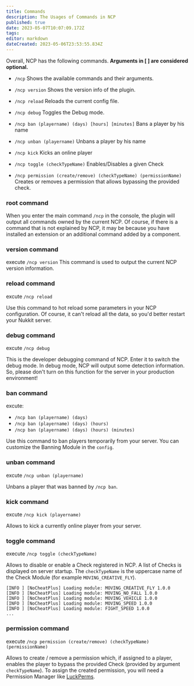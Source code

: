 ```yaml
---
title: Commands
description: The Usages of Commands in NCP
published: true
date: 2023-05-07T10:07:09.172Z
tags: 
editor: markdown
dateCreated: 2023-05-06T23:53:55.834Z
---
```


Overall, NCP has the following commands.
**Arguments in [ ] are considered optional.**
- `/ncp` Shows the available commands and their arguments.

- `/ncp version` Shows the version info of the plugin.

- `/ncp reload` Reloads the current config file.

- `/ncp debug` Toggles the Debug mode.

- `/ncp ban (playername) (days) [hours] [minutes]` Bans a player by his name

- `/ncp unban (playername)` Unbans a player by his name

- `/ncp kick` Kicks an online player

- `/ncp toggle (checkTypeName)` Enables/Disables a given Check

- `/ncp permission (create/remove) (checkTypeName) (permissionName)` Creates or removes a permission that allows bypassing the provided check.


### root command
When you enter the main command `/ncp` in the console, the plugin will output all commands owned by the current NCP. Of course, if there is a command that is not explained by NCP, it may be because you have installed an extension or an additional command added by a component.

### version command
execute `/ncp version`
This command is used to output the current NCP version information.

### reload command
excute `/ncp reload`

Use this command to hot reload some parameters in your NCP configuration. Of course, it can't reload all the data, so you'd better restart your Nukkit server.

### debug command
excute `/ncp debug`

This is the developer debugging command of NCP. Enter it to switch the debug mode. In debug mode, NCP will output some detection information. So, please don't turn on this function for the server in your production environment!

### ban command
excute:
- `/ncp ban (playername) (days)`
- `/ncp ban (playername) (days) (hours)`
- `/ncp ban (playername) (days) (hours) (minutes)`

Use this command to ban players temporarily from your server. You can customize the Banning Module in the `config`.

### unban command
excute `/ncp unban (playername)`

Unbans a player that was banned by `/ncp ban`.

### kick command
excute `/ncp kick (playername)`

Allows to kick a currently online player from your server.

### toggle command
execute `/ncp toggle (checkTypeName)`

Allows to disable or enable a Check registered in NCP. A list of Checks is displayed on server startup. The `checkTypeName` is the uppercase name of the Check Module (for example `MOVING_CREATIVE_FLY`).
```
[INFO ] [NoCheatPlus] Loading module: MOVING_CREATIVE_FLY 1.0.0
[INFO ] [NoCheatPlus] Loading module: MOVING_NO_FALL 1.0.0
[INFO ] [NoCheatPlus] Loading module: MOVING_VEHICLE 1.0.0
[INFO ] [NoCheatPlus] Loading module: MOVING_SPEED 1.0.0
[INFO ] [NoCheatPlus] Loading module: FIGHT_SPEED 1.0.0
...
```

### permission command
execute `/ncp permission (create/remove) (checkTypeName) (permissionName)`

Allows to create / remove a permission which, if assigned to a player, enables the player to bypass the provided Check (provided by argument `checkTypeName`). To assign the created permission, you will need a Permission Manager like [LuckPerms](https://cloudburstmc.org/resources/luckperms.51/).
